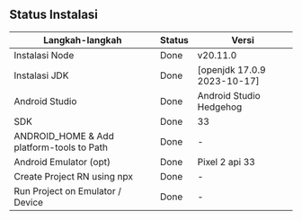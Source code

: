 ## Status Instalasi

| Langkah-langkah                           | Status | Versi                                      |
| ----------------------------------------- | ------ | -----                                      |
| Instalasi Node                            | Done   | v20.11.0                                   |
| Instalasi JDK                             | Done   | [openjdk 17.0.9 2023-10-17]                |
| Android Studio                            | Done   | Android Studio Hedgehog | 2023.1.1 Patch 1 |
| SDK                                       | Done   | 33                                         |
| ANDROID_HOME & Add platform-tools to Path | Done   | -                                          |
| Android Emulator (opt)                    | Done   | Pixel 2 api 33                             |
| Create Project RN using npx               | Done   | -                                          |
| Run Project on Emulator / Device          | Done   | -                                          |
